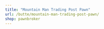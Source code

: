 ```yaml
---
title: "Mountain Man Trading Post Pawn"
url: /butte/mountain-man-trading-post-pawn/
shop: pawnbroker
---
```


